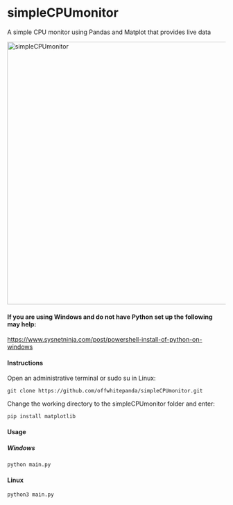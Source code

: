 # simpleCPUmonitor
A simple CPU monitor using Pandas and Matplot that provides live data

<img width="605" alt="simpleCPUmonitor" src="https://github.com/offwhitepanda/simpleCPUmonitor/assets/117415145/c9f1cdcf-da45-4c34-89c4-475f2b1a0f32">


#### If you are using Windows and do not have Python set up the following may help:
https://www.sysnetninja.com/post/powershell-install-of-python-on-windows

#### Instructions

Open an administrative terminal or sudo su in Linux:<br>

```
git clone https://github.com/offwhitepanda/simpleCPUmonitor.git
```

Change the working directory to the simpleCPUmonitor folder and enter:<br>

```
pip install matplotlib
```

#### Usage

##### Windows

```
python main.py
```

#### Linux

```
python3 main.py
```
